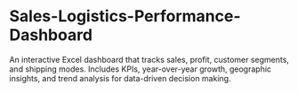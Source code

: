 # Sales-Logistics-Performance-Dashboard
An interactive Excel dashboard that tracks sales, profit, customer segments, and shipping modes. Includes KPIs, year-over-year growth, geographic insights, and trend analysis for data-driven decision making.
